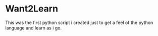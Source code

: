# Want2Learn
This was the first python script i created just to get a feel of the python language and learn as i go. 
